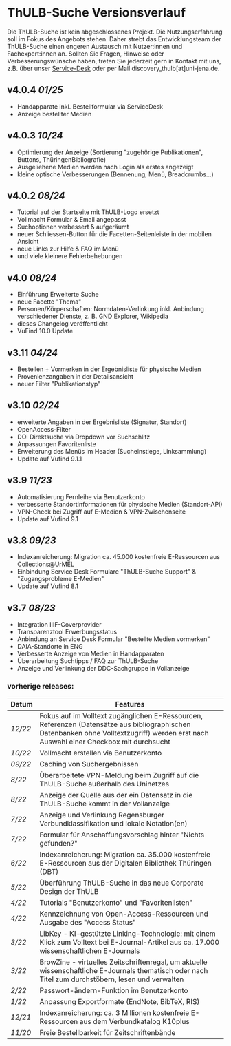# ThULB-Suche Versionsverlauf

Die ThULB-Suche ist kein abgeschlossenes Projekt. Die Nutzungserfahrung soll im Fokus des Angebots stehen.
Daher strebt das Entwicklungsteam der ThULB-Suche einen engeren Austausch mit Nutzer:innen und Fachexpert:innen an.
Sollten Sie Fragen, Hinweise oder Verbesserungswünsche haben, treten Sie jederzeit gern in Kontakt mit uns,
z.B. über unser [Service-Desk](https://servicedesk.uni-jena.de/plugins/servlet/desk/portal/140/create/1001?customfield_12342=20009) oder per Mail discovery_thulb[at]uni-jena.de.

## v4.0.4 *01/25*
- Handapparate inkl. Bestellformular via ServiceDesk
- Anzeige bestellter Medien

## v4.0.3 *10/24*
- Optimierung der Anzeige (Sortierung "zugehörige Publikationen", Buttons, ThüringenBibliografie)
- Ausgeliehene Medien werden nach Login als erstes angezeigt
- kleine optische Verbesserungen (Bennenung, Menü, Breadcrumbs...)

## v4.0.2 *08/24*
- Tutorial auf der Startseite mit ThULB-Logo ersetzt 
- Vollmacht Formular & Email angepasst
- Suchoptionen verbessert & aufgeräumt
- neuer Schliessen-Button für die Facetten-Seitenleiste in der mobilen Ansicht
- neue Links zur Hilfe & FAQ im Menü
- und viele kleinere Fehlerbehebungen

## v4.0 *08/24*
- Einführung Erweiterte Suche
- neue Facette "Thema"
- Personen/Körperschaften: Normdaten-Verlinkung inkl. Anbindung verschiedener Dienste, z. B. GND Explorer, Wikipedia
- dieses Changelog veröffentlicht
- VuFind 10.0 Update

## v3.11 *04/24*
- Bestellen + Vormerken in der Ergebnisliste für physische Medien
- Provenienzangaben in der Detailsansicht
- neuer Filter "Publikationstyp"

## v3.10 *02/24*
- erweiterte Angaben in der Ergebnisliste (Signatur, Standort)
- OpenAccess-Filter
- DOI Direktsuche via Dropdown vor Suchschlitz
- Anpassungen Favoritenliste
- Erweiterung des Menüs im Header (Sucheinstiege, Linksammlung)
- Update auf Vufind 9.1.1

## v3.9 *11/23*
- Automatisierung Fernleihe via Benutzerkonto
- verbesserte Standortinformationen für physische Medien (Standort-API)
- VPN-Check bei Zugriff auf E-Medien & VPN-Zwischenseite
- Update auf Vufind 9.1

## v3.8 *09/23*
- Indexanreicherung: Migration ca. 45.000 kostenfreie E-Ressourcen aus Collections@UrMEL
- Einbindung Service Desk Formulare "ThULB-Suche Support" & "Zugangsprobleme E-Medien"
- Update auf Vufind 8.1

## v3.7 *08/23*
- Integration IIIF-Coverprovider
- Transparenztool Erwerbungsstatus
- Anbindung an Service Desk Formular "Bestellte Medien vormerken"
- DAIA-Standorte in ENG
- Verbesserte Anzeige von Medien in Handapparaten
- Überarbeitung Suchtipps / FAQ zur ThULB-Suche
- Anzeige und Verlinkung der DDC-Sachgruppe in Vollanzeige

### vorherige releases:
| Datum | Features                                                                                                                                                             |
|-------|--------------------------------------------------------------------------------------------------------------------------------------------------------------------------------------|
| *12/22* | Fokus auf im Volltext zugänglichen E-Ressourcen, Referenzen (Datensätze aus bibliographischen Datenbanken ohne Volltextzugriff) werden erst nach Auswahl einer Checkbox mit durchsucht |
| *10/22* | Vollmacht erstellen via Benutzerkonto                                                                                                                                                |
| *09/22* | Caching von Suchergebnissen                                                                                                                                                          |
| *8/22*  | Überarbeitete VPN-Meldung beim Zugriff auf die ThULB-Suche außerhalb des Uninetzes                                                                                                   |
| *8/22*  | Anzeige der Quelle aus der ein Datensatz in die ThULB-Suche kommt in der Vollanzeige                                                                                                 |
| *7/22*  | Anzeige und Verlinkung Regensburger Verbundklassifikation und lokale Notation(en)                                                                                                    |
| *7/22*  | Formular für Anschaffungsvorschlag hinter "Nichts gefunden?"                                                                                                                         |
| *6/22*  | Indexanreicherung: Migration ca. 35.000 kostenfreie E-Ressourcen aus der Digitalen Bibliothek Thüringen (DBT)                                                                        |
| *5/22*  | Überführung ThULB-Suche in das neue Corporate Design der ThULB                                                                                                                       |
| *4/22*  | Tutorials "Benutzerkonto" und "Favoritenlisten"                                                                                                                                      |
| *4/22*  | Kennzeichnung von Open-Access-Ressourcen und Ausgabe des "Access Status"                                                                                                             |
| *3/22*  | LibKey - KI-gestützte Linking-Technologie: mit einem Klick zum Volltext bei E-Journal-Artikel aus ca. 17.000 wissenschaftlichen E-Journals                                           |
| *3/22*  | BrowZine - virtuelles Zeitschriftenregal, um aktuelle wissenschaftliche E-Journals thematisch oder nach Titel zum durchstöbern, lesen und verwalten                                  |
| *2/22*  | Passwort-ändern-Funktion im Benutzerkonto                                                                                                                                            |
| *1/22* | Anpassung Exportformate (EndNote, BibTeX, RIS)                                                                                                                                       |
| *12/21* | Indexanreicherung: ca. 3 Millionen kostenfreie E-Ressourcen aus dem Verbundkatalog K10plus                                                                                           |
| *11/20* | Freie Bestellbarkeit für Zeitschriftenbände                                                                                                                                          |
